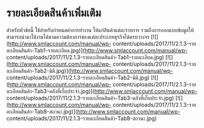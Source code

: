 # รายละเอียดสินค้าเพิ่มเติม

สำหรับหัวข้อนี้ ใช้สำหรับกำหนดค่าการทำงาน ให้แก่สินค้าแต่ละรายการ
รวมถึงการออกแบบข้อมูลให้สามารถนำมาใช้งานได้ตามความต้องการของแต่ละประเภทธุรกิจได้ครบวางจร
[![](http://www.smlaccount.com/manual/wp-
content/uploads/2017/11/2.1.3-รายละเอียดสินค้า-Tab1-รายละเอียด.jpg)](http://www.smlaccount.com/manual/wp-
content/uploads/2017/11/2.1.3-รายละเอียดสินค้า-Tab1-รายละเอียด.jpg)
[![](http://www.smlaccount.com/manual/wp-
content/uploads/2017/11/2.1.3-รายละเอียดสินค้า-Tab2-มิติ.jpg)](http://www.smlaccount.com/manual/wp-
content/uploads/2017/11/2.1.3-รายละเอียดสินค้า-Tab2-มิติ.jpg)
[![](http://www.smlaccount.com/manual/wp-
content/uploads/2017/11/2.1.3-รายละเอียดสินค้า-Tab3-คลังที่เก็บประจำ.jpg)](http://www.smlaccount.com/manual/wp-
content/uploads/2017/11/2.1.3-รายละเอียดสินค้า-Tab3-คลังที่เก็บประจำ.jpg)
[![](http://www.smlaccount.com/manual/wp-
content/uploads/2017/11/2.1.3-รายละเอียดสินค้า-Tab8-สถานะ.jpg)](http://www.smlaccount.com/manual/wp-
content/uploads/2017/11/2.1.3-รายละเอียดสินค้า-Tab8-สถานะ.jpg)  

